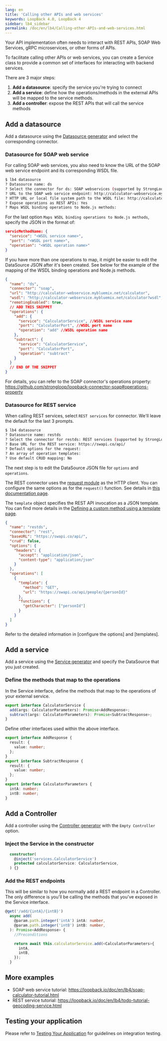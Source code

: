 ```yaml
---
lang: en
title: 'Calling other APIs and web services'
keywords: LoopBack 4.0, LoopBack 4
sidebar: lb4_sidebar
permalink: /doc/en/lb4/Calling-other-APIs-and-web-services.html
---
```


Your API implementation often needs to interact with REST APIs, SOAP Web
Services, gRPC microservices, or other forms of APIs.

To facilitate calling other APIs or web services, you can create a Service class
to provide a common set of interfaces for interacting with backend services.

There are 3 major steps:

1. **Add a datasource**: specify the service you're trying to connect
2. **Add a service**: define how the operations/methods in the external APIs
   will be mapped to the service methods.
3. **Add a controller**: expose the REST APIs that will call the service methods

## Add a datasource

Add a datasource using the [Datasource generator](DataSource-generator.md) and
select the corresponding connector.

### Datasource for SOAP web service

For calling SOAP web services, you also need to know the URL of the SOAP web
service endpoint and its corresponding WSDL file.

```sh
$ lb4 datasource
? Datasource name: ds
? Select the connector for ds: SOAP webservices (supported by StrongLoop)
? URL to the SOAP web service endpoint: http://calculator-webservice.mybluemix.net/calculator
? HTTP URL or local file system path to the WSDL file: http://calculator-webservice.mybluemix.net/calculator?wsdl
? Expose operations as REST APIs: Yes
? Maps WSDL binding operations to Node.js methods:
```

For the last option `Maps WSDL binding operations to Node.js methods`, specify
the JSON in the format of:

```json
servicMethodName: {
  "service": "<WSDL service name>",
  "port": "<WSDL port name>",
  "operation": "<WSDL operation name>"
}
```

If you have more than one operations to map, it might be easier to edit the
DataSource JSON after it's been created. See below for the example of the
mapping of the WSDL binding operations and Node.js methods.

```json
{
  "name": "ds",
  "connector": "soap",
  "url": "http://calculator-webservice.mybluemix.net/calculator",
  "wsdl": "http://calculator-webservice.mybluemix.net/calculator?wsdl",
  "remotingEnabled": true,
  // ADD THIS SNIPPET
  "operations": {
    "add": {
      "service": "CalculatorService", //WSDL service name
      "port": "CalculatorPort", //WSDL port name
      "operation": "add" //WSDL operation name
    },
    "subtract": {
      "service": "CalculatorService",
      "port": "CalculatorPort",
      "operation": "subtract"
    }
  }
  // END OF THE SNIPPET
}
```

For details, you can refer to the SOAP connector's operations property:
https://github.com/strongloop/loopback-connector-soap#operations-property

### Datasource for REST service

When calling REST services, select `REST services` for connector. We'll leave
the default for the last 3 prompts.

```sh
$ lb4 datasource
? Datasource name: restds
? Select the connector for restds: REST services (supported by StrongLoop)
? Base URL for the REST service: https://swapi.co/api/
? Default options for the request:
? An array of operation templates:
? Use default CRUD mapping: No
```

The next step is to edit the DataSource JSON file for `options` and
`operations`.

The REST connector uses the
[request module](https://www.npmjs.com/package/request) as the HTTP client. You
can configure the same options as for the `request()` function. See details in
[this documentation page](https://loopback.io/doc/en/lb3/REST-connector.html#configure-options-for-request).

The `template` object specifies the REST API invocation as a JSON template. You
can find more details in the
[Defining a custom method using a template page](https://loopback.io/doc/en/lb3/REST-connector.html#defining-a-custom-method-using-a-template).

```json
{
  "name": "restds",
  "connector": "rest",
  "baseURL": "https://swapi.co/api/",
  "crud": false,
  "options": {
    "headers": {
      "accept": "application/json",
      "content-type": "application/json"
    }
  },
  "operations": [
    {
      "template": {
        "method": "GET",
        "url": "https://swapi.co/api/people/{personId}"
      },
      "functions": {
        "getCharacter": ["personId"]
      }
    }
  ]
}
```

Refer to the detailed information in [configure the options] and [templates].

## Add a service

Add a service using the [Service generator](Service-generator.md) and specify
the DataSource that you just created.

### Define the methods that map to the operations

In the Service interface, define the methods that map to the operations of your
external service.

```ts
export interface CalculatorService {
  add(args: CalculatorParameters): Promise<AddResponse>;
  subtract(args: CalculatorParameters): Promise<SubtractResponse>;
}
```

Define other interfaces used within the above interface.

```ts
export interface AddResponse {
  result: {
    value: number;
  };
}
export interface SubtractResponse {
  result: {
    value: number;
  };
}
export interface CalculatorParameters {
  intA: number;
  intB: number;
}
```

## Add a Controller

Add a controller using the [Controller generator](Controller-generator.md) with
the `Empty Controller` option.

### Inject the Service in the constructor

```ts
  constructor(
    @inject('services.CalculatorService')
    protected calculatorService: CalculatorService,
  ) {}
```

### Add the REST endpoints

This will be similar to how you normally add a REST endpoint in a Controller.
The only difference is you'll be calling the methods that you've exposed in the
Service interface.

```ts
@get('/add/{intA}/{intB}')
  async add(
    @param.path.integer('intA') intA: number,
    @param.path.integer('intB') intB: number,
  ): Promise<AddResponse> {
    //Preconditions

    return await this.calculatorService.add(<CalculatorParameters>{
      intA,
      intB,
    });
  }
```

## More examples

- SOAP web service tutorial:
  https://loopback.io/doc/en/lb4/soap-calculator-tutorial.html
- REST service tutorial:
  https://loopback.io/doc/en/lb4/todo-tutorial-geocoding-service.html

## Testing your application

Please refer to
[Testing Your Application](./Testing-your-application.md#test-your-services-against-real-backends)
for guidelines on integration testing.

